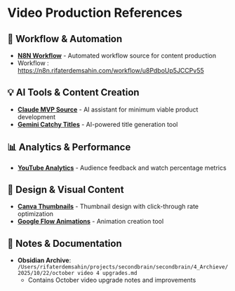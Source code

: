 # Video Production References

## 🔧 Workflow & Automation

- **[N8N Workflow](https://n8n.rifaterdemsahin.com/workflow/E2qGEqFAEFjKV2B7)** - Automated workflow source for content production
- Workflow : https://n8n.rifaterdemsahin.com/workflow/u8PdboUp5JCCPv55

## 💡 AI Tools & Content Creation

- **[Claude MVP Source](https://claude.ai/chat/7e232a8d-6839-4a2e-816e-cb8a7f5c3d6c)** - AI assistant for minimum viable product development
- **[Gemini Catchy Titles](https://gemini.google.com/app/b279a0def312aa80)** - AI-powered title generation tool

## 📊 Analytics & Performance

- **[YouTube Analytics](https://studio.youtube.com/channel/UCSJyG3bTM7lnjMIZcV8C4OQ/analytics/tab-overview/period-week/explore?entity_type=VIDEO&entity_id=E52uDnN5FB0&time_period=since_publish%2Ctime_period_unit_nth_days%2C1&explore_type=TABLE_AND_CHART&metric=AVERAGE_WATCH_PERCENTAGE&granularity=DAY&t_metrics=AVERAGE_WATCH_PERCENTAGE&dimension=VIDEO&o_column=VIDEO&o_direction=ANALYTICS_ORDER_DIRECTION_ASC&comparison_entity_id=wtXDL0Vmr7A&comparison_time_period=since_publish%2Ctime_period_unit_nth_days%2C1&comparison_entity_type=VIDEO&comparison_type=CONTENT_AND_CHANNEL)** - Audience feedback and watch percentage metrics

## 🎨 Design & Visual Content

- **[Canva Thumbnails](https://www.canva.com/design/DAGJhH098do/7a-TDVcjX482MetGV3HLPA/edit)** - Thumbnail design with click-through rate optimization
- **[Google Flow Animations](https://labs.google/fx/tools/flow/project/8e6dbb86-7c14-41af-85d8-41998005a559)** - Animation creation tool

## 📝 Notes & Documentation

- **Obsidian Archive**: `/Users/rifaterdemsahin/projects/secondbrain/secondbrain/4_Archieve/2025/10/22/october video 4 upgrades.md`
  - Contains October video upgrade notes and improvements
